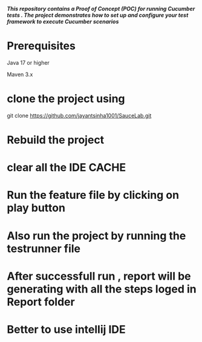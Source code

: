 _**This repository contains a Proof of Concept (POC) for running Cucumber tests .
The project demonstrates how to set up and configure your test framework 
to execute Cucumber scenarios**_

# Prerequisites
Java 17 or higher

Maven 3.x

# clone the project using
git clone https://github.com/jayantsinha1001/SauceLab.git

# Rebuild the project
# clear all the IDE CACHE
# Run the feature file by clicking on play button
# Also run the project by running the testrunner file
# After successfull run ,  report will be generating with all the steps loged in Report folder
# Better to use intellij IDE

